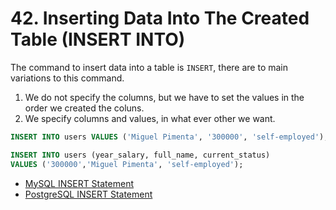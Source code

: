 # 42. Inserting Data Into The Created Table (INSERT INTO)

The command to insert data into a table is `INSERT`, there are to main variations to this command.

1. We do not specify the columns, but we have to set the values in the order we created the coluns.
2. We specify columns and values, in what ever other we want.

```sql
INSERT INTO users VALUES ('Miguel Pimenta', '300000', 'self-employed');
```

```sql
INSERT INTO users (year_salary, full_name, current_status)
VALUES ('300000','Miguel Pimenta', 'self-employed');
```

- [MySQL INSERT Statement](https://dev.mysql.com/doc/refman/8.0/en/insert.html)
- [PostgreSQL INSERT Statement](https://www.postgresql.org/docs/current/sql-insert.html)
